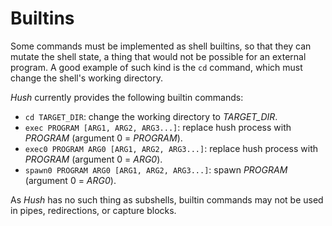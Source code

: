 # Builtins

Some commands must be implemented as shell builtins, so that they can mutate the shell state, a thing that would not be possible for an external program. A good example of such kind is the `cd` command, which must change the shell's working directory.

*Hush* currently provides the following builtin commands:

- `cd TARGET_DIR`: change the working directory to *TARGET_DIR*.
- `exec PROGRAM [ARG1, ARG2, ARG3...]`: replace hush process with *PROGRAM* (argument 0 = *PROGRAM*).
- `exec0 PROGRAM ARG0 [ARG1, ARG2, ARG3...]`: replace hush process with *PROGRAM* (argument 0 = *ARG0*).
- `spawn0 PROGRAM ARG0 [ARG1, ARG2, ARG3...]`: spawn *PROGRAM* (argument 0 = *ARG0*).

As *Hush* has no such thing as subshells, builtin commands may not be used in pipes, redirections, or capture blocks.
